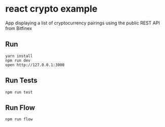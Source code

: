 # react crypto example

App displaying a list of cryptocurrency pairings using the public REST API from Bitfinex

## Run

```
yarn install
npm run dev
open http://127.0.0.1:3000
```

## Run Tests

```
npm run test
```

## Run Flow

```
npm run flow
```
